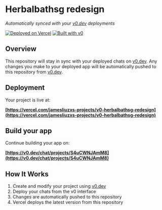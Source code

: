 # Herbalbathsg redesign

*Automatically synced with your [v0.dev](https://v0.dev) deployments*

[![Deployed on Vercel](https://img.shields.io/badge/Deployed%20on-Vercel-black?style=for-the-badge&logo=vercel)](https://vercel.com/jamesliuzxs-projects/v0-herbalbathsg-redesign)
[![Built with v0](https://img.shields.io/badge/Built%20with-v0.dev-black?style=for-the-badge)](https://v0.dev/chat/projects/S4uCWNJAmM8)

## Overview

This repository will stay in sync with your deployed chats on [v0.dev](https://v0.dev).
Any changes you make to your deployed app will be automatically pushed to this repository from [v0.dev](https://v0.dev).

## Deployment

Your project is live at:

**[https://vercel.com/jamesliuzxs-projects/v0-herbalbathsg-redesign](https://vercel.com/jamesliuzxs-projects/v0-herbalbathsg-redesign)**

## Build your app

Continue building your app on:

**[https://v0.dev/chat/projects/S4uCWNJAmM8](https://v0.dev/chat/projects/S4uCWNJAmM8)**

## How It Works

1. Create and modify your project using [v0.dev](https://v0.dev)
2. Deploy your chats from the v0 interface
3. Changes are automatically pushed to this repository
4. Vercel deploys the latest version from this repository
